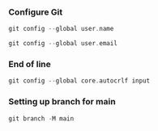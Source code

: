 ### Configure Git

```c
git config --global user.name

git config --global user.email 
```

### End of line

```c
git config --global core.autocrlf input
```

### Setting up branch for main

```c
git branch -M main

```
